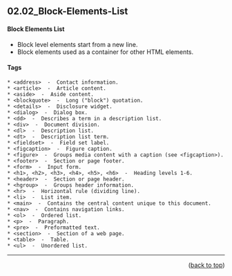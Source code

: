 <a name="topage"></a>

## 02.02_Block-Elements-List


#### Block Elements List
* Block level elements start from a new line. 
* Block elements used as a container for other HTML elements.

#### Tags

```
* <address>  -  Contact information.
* <article>  -  Article content.
* <aside>  -  Aside content.
* <blockquote>  -  Long ("block") quotation.
* <details>  -  Disclosure widget.
* <dialog>  -  Dialog box.
* <dd>  -  Describes a term in a description list.
* <div>  -  Document division.
* <dl>  -  Description list.
* <dt>  -  Description list term.
* <fieldset>  -  Field set label.
* <figcaption>  -  Figure caption.
* <figure>  -  Groups media content with a caption (see <figcaption>).
* <footer>  -  Section or page footer.
* <form>  -  Input form.
* <h1>, <h2>, <h3>, <h4>, <h5>, <h6>  -  Heading levels 1-6.
* <header>  -  Section or page header.
* <hgroup>  -  Groups header information.
* <hr>  -  Horizontal rule (dividing line).
* <li>  -  List item.
* <main>  -  Contains the central content unique to this document.
* <nav>  -  Contains navigation links.
* <ol>  -  Ordered list.
* <p>  -  Paragraph.
* <pre>  -  Preformatted text.
* <section>  -  Section of a web page.
* <table>  -  Table.
* <ul>  -  Unordered list.
```


----

<p align="right">(<a href="#topage">back to top</a>)</p>
<br/>
<br/>
